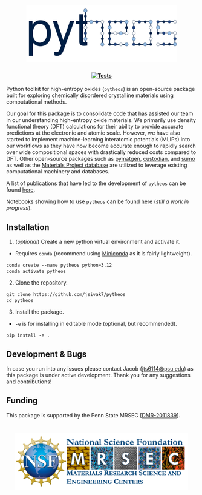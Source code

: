 <h1 align="center">
  <picture>
    <source media="(prefers-color-scheme: dark)" srcset="docs/pytheos_logo_darkmode.svg">
    <img alt="Logo" src="docs/pytheos_logo.svg"
height="150">
  </picture>
</h1>

<h4 align="center">

[![Tests](https://github.com/jsivak7/pytheos/actions/workflows/tests.yml/badge.svg)](https://github.com/jsivak7/pytheos/actions/workflows/tests.yml)

</h4>

Python toolkit for high-entropy oxides (`pytheos`) is an open-source package built for exploring chemically disordered crystalline materials using computational methods. 

Our goal for this package is to consolidate code that has assisted our team in our understanding high-entropy oxide materials. We primarily use density functional theory (DFT) calculations for their ability to provide accurate predictions at the electronic and atomic scale. However, we have also started to implement machine-learning interatomic potentials (MLIPs) into our workflows as they have now become accurate enough to rapidly search over wide compositional spaces with drastically reduced costs compared to DFT. Other open-source packages such as [pymatgen](https://github.com/materialsproject/pymatgen), [custodian](https://github.com/materialsproject/custodian), and [sumo](https://github.com/SMTG-Bham/sumo) as well as the [Materials Project database](https://next-gen.materialsproject.org/) are utilized to leverage existing computational machinery and databases.

A list of publications that have led to the development of `pytheos` can be found [here](docs/publications.md).

Notebooks showing how to use `pytheos` can be found [here](notebooks/) (*still a work in progress*).

## Installation
1. (*optional*) Create a new python virtual environment and activate it.
- Requires `conda` (recommend using [Miniconda](https://www.anaconda.com/docs/getting-started/miniconda/main) as it is fairly lightweight).
```
conda create --name pytheos python=3.12
conda activate pytheos
```

2. Clone the repository.
```
git clone https://github.com/jsivak7/pytheos
cd pytheos 
```

3. Install the package.
- `-e` is for installing in editable mode (optional, but recommended).
```
pip install -e .
```

## Development & Bugs
In case you run into any issues please contact Jacob (jts6114@psu.edu) as this package is under active development. Thank you for any suggestions and contributions!

## Funding
This package is supported by the Penn State MRSEC [[DMR-2011839](https://www.mrsec.psu.edu)].

<h1 align="center">
  <picture>
    <img alt="Logo" src="docs/mrsec_logo.png"
height="150">
  </picture>
</h1>


